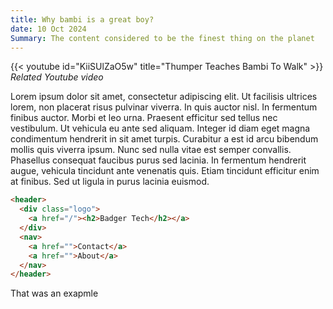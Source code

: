 ```yaml
---
title: Why bambi is a great boy?
date: 10 Oct 2024
Summary: The content considered to be the finest thing on the planet
---
```


{{< youtube id="KiiSUlZaO5w" title="Thumper Teaches Bambi To Walk" >}}
_Related Youtube video_

Lorem ipsum dolor sit amet, consectetur adipiscing elit. Ut facilisis ultrices lorem, non placerat risus pulvinar viverra. In quis auctor nisl. In fermentum finibus auctor. Morbi et leo urna. Praesent efficitur sed tellus nec vestibulum. Ut vehicula eu ante sed aliquam. Integer id diam eget magna condimentum hendrerit in sit amet turpis.
Curabitur a est id arcu bibendum mollis quis viverra ipsum. Nunc sed nulla vitae est semper convallis. Phasellus consequat faucibus purus sed lacinia. In fermentum hendrerit augue, vehicula tincidunt ante venenatis quis. Etiam tincidunt efficitur enim at finibus. Sed ut ligula in purus lacinia euismod.

```html
<header>
  <div class="logo">
    <a href="/"><h2>Badger Tech</h2></a>
  </div>
  <nav>
    <a href="">Contact</a>
    <a href="">About</a>
  </nav>
</header>
```

That was an exapmle
